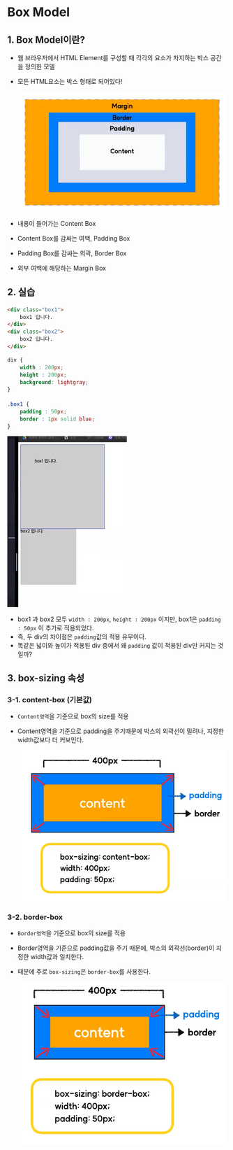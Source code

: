 # Box Model
## 1. Box Model이란?
- 웹 브라우저에서 HTML Element를 구성할 때 각각의 요소가 차지하는 박스 공간을 정의한 모델
- 모든 HTML요소는 박스 형태로 되어있다!

    <img src="../img/BoxModel/1.png">

- 내용이 들어가는 Content Box
- Content Box를 감싸는 여백, Padding Box
- Padding Box를 감싸는 외곽, Border Box
- 외부 여백에 해당하는 Margin Box

## 2. 실습
```html
<div class="box1">
    box1 입니다.
</div>
<div class="box2">
    box2 입니다.
</div>
```
```css
div {
    width : 200px;
    height : 200px;
    background: lightgray;
}

.box1 {
    padding : 50px;
    border : 1px solid blue;
}
```

<img src="../img/BoxModel/2.png">

- box1 과 box2 모두 `width : 200px`, `height : 200px` 이지만, box1은 `padding : 50px` 이 추가로 적용되었다.
- 즉, 두 div의 차이점은 `padding`값의 적용 유무이다.
- 똑같은 넓이와 높이가 적용된 div 중에서 왜 `padding` 값이 적용된 div만 커지는 것일까?

## 3. box-sizing 속성
### 3-1. content-box (기본값)
- `Content영역`을 기준으로 box의 size를 적용
- Content영역을 기준으로 padding을 주기때문에 박스의 외곽선이 밀려나, 지정한 width값보다 더 커보인다.

    <img src="../img/BoxModel/3.png">

### 3-2. border-box
- `Border영역`을 기준으로 box의 size를 적용
- Border영역을 기준으로 padding값을 주기 때문에, 박스의 외곽선(border)이 지정한 width값과 일치한다.
- 때문에 주로 `box-sizing`은 `border-box`를 사용한다.

    <img src="../img/BoxModel/4.png">
    
